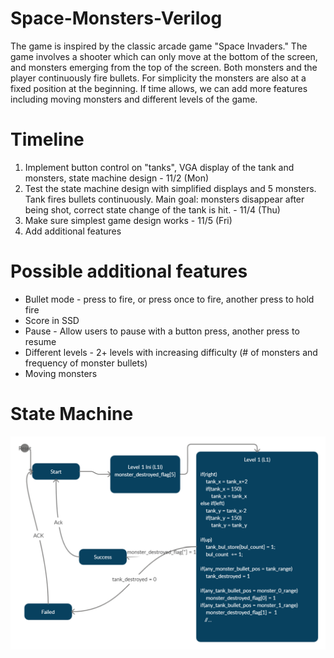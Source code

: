 ﻿# Space-Monsters-Verilog

The game is inspired by the classic arcade game "Space Invaders." The game involves a shooter which can only move at the bottom of the screen, and monsters emerging from the top of the screen. Both monsters and the player continuously fire bullets. For simplicity the monsters are also at a fixed position at the beginning. If time allows, we can add more features including moving monsters and different levels of the game.

# Timeline
1. Implement button control on "tanks", VGA display of the tank and monsters, state machine design - 11/2 (Mon)
2. Test the state machine design with simplified displays and 5 monsters. Tank fires bullets continuously. Main goal: monsters disappear after being shot, correct state change of the tank is hit. - 11/4 (Thu)
3. Make sure simplest game design works - 11/5 (Fri)
4. Add additional features

# Possible additional features
- Bullet mode - press to fire, or press once to fire, another press to hold fire
- Score in SSD
- Pause - Allow users to pause with a button press, another press to resume
- Different levels - 2+ levels with increasing difficulty (# of monsters and frequency of monster bullets)
- Moving monsters

# State Machine
![state machine v0](/assets/state_machine_v0.png)
